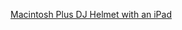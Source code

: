 ---
layout: post
wordpress_id: 968
wordpress_url: http://noesbueno.com/archives/968
date: '2011-01-14 13:00:37 -0600'
date_gmt: '2011-01-14 18:00:37 -0600'
body: |
  <p><a href="http://feedproxy.google.com/~r/hackaday/LgoM/~3/CkUxAVOiAgY/">Macintosh Plus DJ Helmet with an iPad</a></p>
---